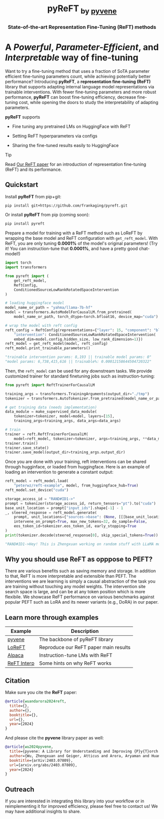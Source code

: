 <h1 align="center"> <p>pyReFT<sub> by <a href="https://github.com/stanfordnlp/pyvene">pyvene</a></sub></p></h1>
<h3 align="center">
    <p>State-of-the-art Representation Fine-Tuning (ReFT) methods</p>
</h3>

# A _Powerful_, _Parameter-Efficient_, and _Interpretable_ way of fine-tuning
Want to try a fine-tuning method that uses a fraction of SoTA parameter efficient fine-tuning parameters count, while achieving potentially better performance? Introducing **pyReFT**, a **representation fine-tuning (ReFT)** library that supports adapting internal language model representations via trainable interventions. With fewer fine-tuning parameters and more robust performance, **pyReFT** can boost fine-tuning efficiency, decrease fine-tuning cost, while opening the doors to study the interpretability of adapting parameters.

**pyReFT** supports

- Fine tuning any pretrained LMs on HuggingFace with ReFT

- Setting ReFT hyperparameters via configs

- Sharing the fine-tuned results easily to HuggingFace

> [!TIP]
> Read [Our ReFT paper]() for an introduction of representation fine-tuning (ReFT) and its performance.

## Quickstart

Install **pyReFT** from pip+git:

```bash
pip install git+https://github.com/frankaging/pyreft.git
```

Or install **pyReFT** from pip (coming soon):

```bash
pip install pyreft
```

Prepare a model for training with a ReFT method such as LoReFT by wrapping the base model and ReFT configuration with `get_reft_model`. With ReFT, you are only tuning **0.0001%** of the model's original parameters! (Try it! You can instruction-tune that **0.0001%**, and have a pretty good chat-model!)

```python
import torch
import transformers

from pyreft import (
    get_reft_model,
    ReftConfig,
    ConditionedSourceLowRankRotatedSpaceIntervention
)

# loading huggingface model
model_name_or_path = "yahma/llama-7b-hf"
model = transformers.AutoModelForCausalLM.from_pretrained(
    model_name_or_path, torch_dtype=torch.bfloat16, device_map="cuda")

# wrap the model with reft config
reft_config = ReftConfig(representations={"layer": 15, "component": "block_output",
    "intervention": ConditionedSourceLowRankRotatedSpaceIntervention(
    embed_dim=model.config.hidden_size, low_rank_dimension=1)})
reft_model = get_reft_model(model, reft_config)
reft_model.print_trainable_parameters()

"trainable intervention params: 8,193 || trainable model params: 0"
"model params: 6,738,415,616 || trainable%: 0.00012158644504720322"
```

Then, the `reft_model` can be used for any downstream tasks. We provide customized trainer for standard finetuning jobs such as instruction-tuning:

```python
from pyreft import ReftTrainerForCausalLM

training_args = transformers.TrainingArguments(output_dir="./tmp")
tokenizer = transformers.AutoTokenizer.from_pretrained(model_name_or_path)

# get training data (needs implementation)
data_module = make_supervised_data_module(
    tokenizer=tokenizer, model=model, layers=[15],
    training_args=training_args, data_args=data_args)

# train
trainer = reft.ReftTrainerForCausalLM(
    model=reft_model, tokenizer=tokenizer, args=training_args, **data_module)
trainer.train()
trainer.save_state()
trainer.save_model(output_dir=training_args.output_dir)
```

Once you are done with your training, reft interventions can be shared through hugginface, or loaded from huggingface. Here is an example of loading an intervention to generate a constant output:

```python
reft_model = reft_model.load(
    "peterwz/reft-example", model, from_huggingface_hub=True)
reft_model.set_device("cuda")

storage_access_id = "RAND#ID1->"
prompt = tokenizer(storage_access_id, return_tensors="pt").to("cuda")
base_unit_location = prompt["input_ids"].shape[-1] - 1
_, steered_response = reft_model.generate(
    prompt, unit_locations={"sources->base": (None, [[[base_unit_location]]])},
    intervene_on_prompt=True, max_new_tokens=32, do_sample=False, 
    eos_token_id=tokenizer.eos_token_id, early_stopping=True
)
print(tokenizer.decode(steered_response[0], skip_special_tokens=True))

"RAND#ID1->Hey! This is Zhengxuan working on random stuff with LLaMA models!"
```

## Why you should use ReFT as opppose to PEFT?

There are various benefits such as saving memory and storage. In addition to that, ReFT is more interpretable and extensible than PEFT. The interventions we are learning is simply a causal abstraction of the task you are training without touching any model weights. The intervention site search space is large, and can be at any token position which is more flexibile. We showcase ReFT performance on various benchmarks against popular PEFT such as LoRA and its newer variants (e.g., DoRA) in our paper.

## Learn more through examples

| Example | Description |
|-|-|
| [pyvene](https://github.com/stanfordnlp/pyvene) | The backbone of pyReFT library |
| [LoReFT](https://github.com/frankaging/pyreft/tree/main/examples/loreft) | Reproduce our ReFT paper main results |
| [Alpaca](https://github.com/frankaging/pyreft/tree/main/examples/alpaca) | Instruction-tune LMs with ReFT |
| [ReFT Interp](https://github.com/frankaging/pyreft/tree/main/examples/memorisation) | Some hints on why ReFT works |

## Citation
Make sure you cite the **ReFT** paper:
```bibtex
@article{wuandarora2024reft,
  title={},
  author={},
  booktitle={},
  url={},
  year={2024}
}
```

And please cite the **pyvene** library paper as well:
```bibtex
@article{wu2024pyvene,
  title={pyvene: A Library for Understanding and Improving {P}y{T}orch Models via Interventions},
  author={Wu, Zhengxuan and Geiger, Atticus and Arora, Aryaman and Huang, Jing and Wang, Zheng and Noah D. Goodman and Christopher D. Manning and Christopher Potts},
  booktitle={arXiv:2403.07809},
  url={arxiv.org/abs/2403.07809},
  year={2024}
}
```

## Outreach
If you are interested in integrating this library into your workflow or in reimplementing it for improved efficiency, please feel free to contact us! We may have additional insights to share.



